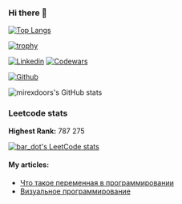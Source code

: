 ### Hi there 👋
[![Top Langs](https://github-readme-stats.vercel.app/api/top-langs/?username=mirexdoors&langs_count=20&layout=compact)](https://github.com/anuraghazra/github-readme-stats)

[![trophy](https://github-profile-trophy.vercel.app/?username=mirexdoors&no-bg=true&no-frame=true&column=3&margin-w=15&margin-h=15)](https://github.com/ryo-ma/github-profile-trophy)

<!-- Your badges -->
[![Linkedin](https://img.shields.io/badge/mikhail-prokudin-520ba117a?style=flat&logo=Linkedin&logoColor=white)](https://www.linkedin.com/in/mikhail-prokudin-520ba117a/)
[![Codewars](https://www.codewars.com/users/mirexdoors/badges/micro)](https://www.codewars.com/users/mirexdoors)

<!-- Profile View Count and GitStats -->
[![Github](https://img.shields.io/badge/-mirexdoors-black?style=flat&labelColor=black&logo=github&logoColor=white)](https://gitstats.me/mirexdoors)

<!-- https://github.com/anuraghazra/github-readme-stats -->
![mirexdoors's GitHub stats](https://github-readme-stats.vercel.app/api?username=mirexdoors&show_icons=true&count_private=true&include_all_commits=true&hide_title=true)

### Leetcode stats
**Highest Rank:** 787 275

[![bar_dot's LeetCode stats](https://leetcode-stats-six.vercel.app/api?username=bar_dot&theme=dark)](https://github.com/KnlnKS/leetcode-stats)

#### My articles:

* [Что такое переменная в программировании](https://skysmart.ru/articles/programming/peremennaya-v-programmirovanii) 
* [Визуальное программирование](https://skysmart.ru/articles/programming/vizualnoe-programmirovanie)
